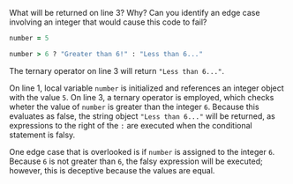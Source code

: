 What will be returned on line 3? Why? Can you identify an edge case involving an integer that would cause this code to fail?
```Ruby
number = 5

number > 6 ? "Greater than 6!" : "Less than 6..."
```
The ternary operator on line 3 will return `"Less than 6..."`.

On line 1, local variable `number` is initialized and references an integer object with the value `5`. On line 3, a ternary operator is employed, which checks wheter the value of `number` is greater than the integer `6`. Because this evaluates as false, the string object `"Less than 6..."` will be returned, as expressions to the right of the `:` are executed when the conditional statement is falsy.

One edge case that is overlooked is if `number` is assigned to the integer `6`. Because `6` is not greater than `6`, the falsy expression will be executed; however, this is deceptive because the values are equal.